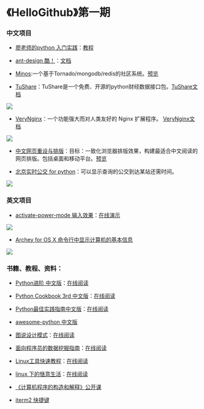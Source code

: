 # 《HelloGithub》第一期

### 中文项目
- [廖老师的python 入门实践](https://github.com/michaelliao/awesome-python-webapp)：[教程](http://www.liaoxuefeng.com/wiki/001374738125095c955c1e6d8bb493182103fac9270762a000/001397616003925a3d157284cd24bc0952d6c4a7c9d8c55000)

- [ant-design 酷！](https://github.com/ant-design/ant-design)：[文档](http://ant.design/docs/react/introduce)

- [Minos](https://github.com/phith0n/Minos):一个基于Tornado/mongodb/redis的社区系统。[预览](http://minos.leavesongs.com/)

- [TuShare](https://github.com/waditu/tushare)：TuShare是一个免费、开源的python财经数据接口包。[TuShare文档](http://tushare.org/index.html)

![](https://github.com/521xueweihan/HelloGithub/blob/master/01/img/TuShare2.png)

- [VeryNginx](https://github.com/alexazhou/VeryNginx)：一个功能强大而对人类友好的 Nginx 扩展程序。
[VeryNginx文档](https://github.com/alexazhou/VeryNginx/blob/master/readme_zh.md)

![](https://github.com/521xueweihan/HelloGithub/blob/master/01/img/VeryNginx.jpeg)

- [中文网页重设与排版](https://github.com/sofish/typo.css)：目标：一致化浏览器排版效果，构建最适合中文阅读的网页排版。包括桌面和移动平台。[预览](http://typo.sofi.sh/)

- [北京实时公交 for python](https://github.com/wong2/beijing_bus)：可以显示查询的公交到达某站还需时间。

![](https://github.com/521xueweihan/HelloGithub/blob/master/01/img/%E5%8C%97%E4%BA%AC%E5%AE%9E%E6%97%B6%E5%85%AC%E4%BA%A4.gif)

### 英文项目
- [activate-power-mode 输入效果](https://github.com/disjukr/activate-power-mode)：[在线演示](http://0xabcdef.com/activate-power-mode/)

![](https://github.com/521xueweihan/HelloGithub/blob/master/01/img/activate-power-mode.gif)

- [Archey for OS X 命令行中显示计算机的基本信息](https://github.com/obihann/archey-osx)

![](https://github.com/521xueweihan/HelloGithub/blob/master/01/img/Archey%20for%20OS%20X.png)


### 书籍、教程、资料：
- [Python进阶 中文版](https://github.com/eastlakeside/interpy-zh)：[在线阅读](https://eastlakeside.gitbooks.io/interpy-zh/content/)

- [Python Cookbook 3rd 中文版](https://github.com/yidao620c/python3-cookbook)：[在线阅读](http://python3-cookbook.readthedocs.org/zh_CN/latest/)

- [Python最佳实践指南中文版](https://github.com/Prodesire/Python-Guide-CN)：[在线阅读](http://pythonguidecn.readthedocs.io/zh/latest/)

- [awesome-python 中文版](https://github.com/jobbole/awesome-python-cn)

- [图说设计模式](https://github.com/me115/design_patterns)：[在线阅读](http://design-patterns.readthedocs.io/zh_CN/latest/index.html#)

- [面向程序员的数据挖掘指南](https://github.com/egrcc/guidetodatamining)：[在线阅读](http://guidetodatamining.com/)

- [Linux工具快速教程](https://github.com/me115/linuxtools_rst)：[在线阅读](http://linuxtools-rst.readthedocs.io/zh_CN/latest/)

- [linux 下的惬意生活](https://github.com/yangyangwithgnu/the_new_world_linux)：[在线阅读](https://github.com/yangyangwithgnu/the_new_world_linux#目录)

- [《计算机程序的构造和解释》公开课](https://github.com/DeathKing/Learning-SICP)

- [iterm2 快捷键](https://github.com/sumiaowen/iterm2-shortcuts)
